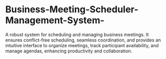 # Business-Meeting-Scheduler-Management-System-
A robust system for scheduling and managing business meetings. It ensures conflict-free scheduling, seamless coordination, and provides an intuitive interface to organize meetings, track participant availability, and manage agendas, enhancing productivity and collaboration.
